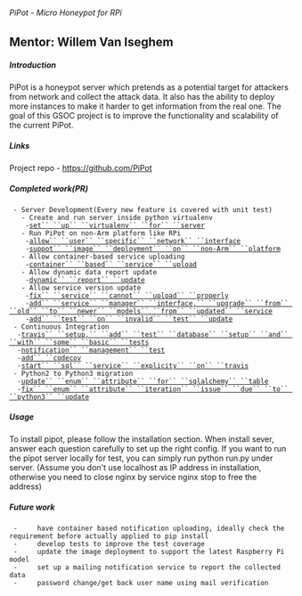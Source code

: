 ###### PiPot - Micro Honeypot for RPi

Mentor: Willem Van Iseghem
--------------------------

##### Introduction

PiPot is a honeypot server which pretends as a potential target for
attackers from network and collect the attack data. It also has the
ability to deploy more instances to make it harder to get information
from the real one. The goal of this GSOC project is to improve the
functionality and scalability of the current PiPot.

##### Links

Project repo - <https://github.com/PiPot>

##### Completed work(PR)

` - Server Development(Every new feature is covered with unit test)`\
`   - Create and run server inside python virtualenv`\
`     - `[`set`` ``up`` ``virtualenv`` ``for`` ``server`](https://github.com/PiPot/pipot-server/pull/11)\
`   - Run PiPot on non-Arm platform like RPi`\
`     - `[`allow`` ``user`` ``specific`` ``network`` ``interface`](https://github.com/PiPot/pipot-server/pull/22)\
`     - `[`suppot`` ``image`` ``deployment`` ``on`` ``non-Arm`` ``platform`](https://github.com/PiPot/pipot-server/pull/24)\
`   - Allow container-based service uploading`\
`     - `[`container`` ``based`` ``service`` ``upload`](https://github.com/PiPot/pipot-server/pull/25)\
`   - Allow dynamic data report update`\
`     - `[`dynamic`` ``report`` ``update`](https://github.com/PiPot/pipot-server/pull/29)\
`   - Allow service version update`\
`     - `[`fix`` ``service`` ``cannot`` ``upload`` ``properly`](https://github.com/PiPot/pipot-server/pull/19)\
`     - `[`add`` ``service`` ``manager`` ``interface,`` ``upgrade`` ``from`` ``old`` ``to`` ``newer`` ``models`` ``from`` ``updated`` ``service`](https://github.com/PiPot/pipot-server/pull/33)\
`     - `[`add`` ``test`` ``on`` ``invalid`` ``test`` ``update`](https://github.com/PiPot/pipot-server/pull/36)\
` - Continuous Integration`\
`   - `[`travis`` ``setup,`` ``add`` ``test`` ``database`` ``setup`` ``and`` ``with`` ``some`` ``basic`` ``tests`](https://github.com/PiPot/pipot-server/pull/27)\
`   - `[`notification`` ``management`` ``test`](https://github.com/PiPot/pipot-server/pull/37#partial-pull-merging)\
`   - `[`add`` ``codecov`](https://github.com/PiPot/pipot-server/pull/28)\
`   - `[`start`` ``sql`` ``service`` ``explicity`` ``on`` ``travis`](https://github.com/PiPot/pipot-server/pull/32)\
` - Python2 to Python3 migration`\
`   - `[`update`` ``enum`` ``attribute`` ``for`` ``sqlalchemy`` ``table`](https://github.com/PiPot/pipot-server/pull/30)\
`   - `[`fix`` ``enum`` ``attribute`` ``iteration`` ``issue`` ``due`` ``to`` ``python3`` ``update`](https://github.com/PiPot/pipot-server/pull/34)

##### Usage

To install pipot, please follow the installation section. When install
sever, answer each question carefully to set up the right config. If you
want to run the pipot server locally for test, you can simply run python
run.py under server. (Assume you don\'t use localhost as IP address in
installation, otherwise you need to close nginx by service nginx stop to
free the address)

##### Future work

` -     have container based notification uploading, ideally check the requirement before actually applied to pip install`\
` -     develop tests to improve the test coverage`\
` -     update the image deployment to support the latest Raspberry Pi model`\
` -     set up a mailing notification service to report the collected data`\
` -     password change/get back user name using mail verification`
